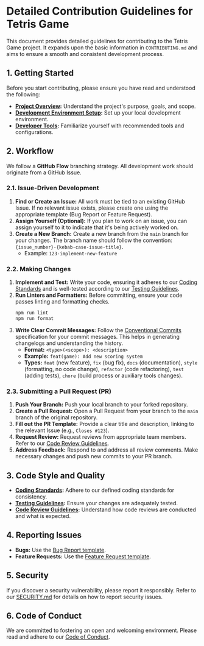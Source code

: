 # Detailed Contribution Guidelines for Tetris Game

This document provides detailed guidelines for contributing to the Tetris Game project. It expands upon the basic information in `CONTRIBUTING.md` and aims to ensure a smooth and consistent development process.

## 1. Getting Started

Before you start contributing, please ensure you have read and understood the following:

*   **[Project Overview](docs/00_PROJECT_OVERVIEW.md):** Understand the project's purpose, goals, and scope.
*   **[Development Environment Setup](docs/04_SETUP.md):** Set up your local development environment.
*   **[Developer Tools](docs/05_TOOLS.md):** Familiarize yourself with recommended tools and configurations.

## 2. Workflow

We follow a **GitHub Flow** branching strategy. All development work should originate from a GitHub Issue.

### 2.1. Issue-Driven Development

1.  **Find or Create an Issue:** All work must be tied to an existing GitHub Issue. If no relevant issue exists, please create one using the appropriate template (Bug Report or Feature Request).
2.  **Assign Yourself (Optional):** If you plan to work on an issue, you can assign yourself to it to indicate that it's being actively worked on.
3.  **Create a New Branch:** Create a new branch from the `main` branch for your changes. The branch name should follow the convention: `{issue_number}-{kebab-case-issue-title}`.
    *   Example: `123-implement-new-feature`

### 2.2. Making Changes

1.  **Implement and Test:** Write your code, ensuring it adheres to our [Coding Standards](docs/02_CODING_STANDARDS.md) and is well-tested according to our [Testing Guidelines](docs/03_TESTING_GUIDELINES.md).
2.  **Run Linters and Formatters:** Before committing, ensure your code passes linting and formatting checks.
    ```bash
    npm run lint
    npm run format
    ```
3.  **Write Clear Commit Messages:** Follow the [Conventional Commits](https://www.conventionalcommits.org/) specification for your commit messages. This helps in generating changelogs and understanding the history.
    *   **Format:** `<type>(<scope>): <description>`
    *   **Example:** `feat(game): Add new scoring system`
    *   **Types:** `feat` (new feature), `fix` (bug fix), `docs` (documentation), `style` (formatting, no code change), `refactor` (code refactoring), `test` (adding tests), `chore` (build process or auxiliary tools changes).

### 2.3. Submitting a Pull Request (PR)

1.  **Push Your Branch:** Push your local branch to your forked repository.
2.  **Create a Pull Request:** Open a Pull Request from your branch to the `main` branch of the original repository.
3.  **Fill out the PR Template:** Provide a clear title and description, linking to the relevant Issue (e.g., `Closes #123`).
4.  **Request Review:** Request reviews from appropriate team members. Refer to our [Code Review Guidelines](docs/06_CODE_REVIEW_GUIDELINES.md).
5.  **Address Feedback:** Respond to and address all review comments. Make necessary changes and push new commits to your PR branch.

## 3. Code Style and Quality

*   **[Coding Standards](docs/02_CODING_STANDARDS.md):** Adhere to our defined coding standards for consistency.
*   **[Testing Guidelines](docs/03_TESTING_GUIDELINES.md):** Ensure your changes are adequately tested.
*   **[Code Review Guidelines](docs/06_CODE_REVIEW_GUIDELINES.md):** Understand how code reviews are conducted and what is expected.

## 4. Reporting Issues

*   **Bugs:** Use the [Bug Report template](.github/ISSUE_TEMPLATE/bug_report.md).
*   **Feature Requests:** Use the [Feature Request template](.github/ISSUE_TEMPLATE/feature_request.md).

## 5. Security

If you discover a security vulnerability, please report it responsibly. Refer to our [SECURITY.md](SECURITY.md) for details on how to report security issues.

## 6. Code of Conduct

We are committed to fostering an open and welcoming environment. Please read and adhere to our [Code of Conduct](CODE_OF_CONDUCT.md).
